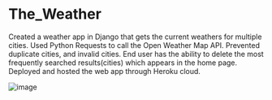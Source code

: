 # The_Weather
Created a weather app in Django that gets the current weathers for multiple cities.
Used Python Requests to call the Open Weather Map API.
Prevented duplicate cities, and invalid cities.
End user has the ability to delete the most frequently searched results(cities) which appears in the home page.
Deployed and hosted the web app through Heroku cloud.

![image](https://user-images.githubusercontent.com/83372944/120404518-8d297a00-c314-11eb-8cce-3201576af082.png)
